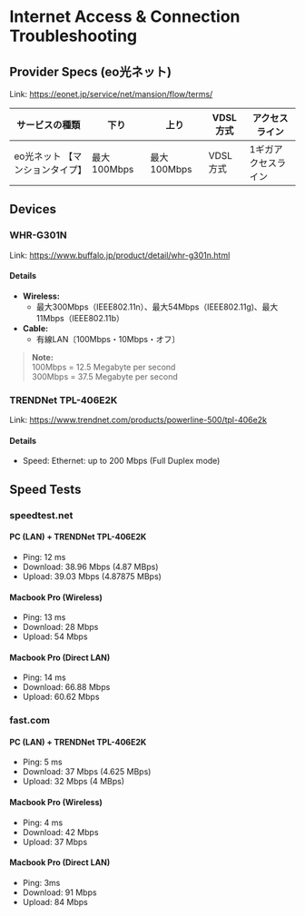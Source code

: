 # Internet Access & Connection Troubleshooting

## Provider Specs (eo光ネット)

Link: https://eonet.jp/service/net/mansion/flow/terms/

|サービスの種類            | 下り         | 上り        | VDSL方式 | アクセスライン     |
|-----------------------|------------| -----------|----------|----------------|
|eo光ネット 【マンションタイプ】 | 最大100Mbps | 最大100Mbps | VDSL方式 | 1ギガアクセスライン |

## Devices

### WHR-G301N

Link: https://www.buffalo.jp/product/detail/whr-g301n.html

#### Details

- **Wireless:**
  + 最大300Mbps（IEEE802.11n）、最大54Mbps（IEEE802.11g)、最大11Mbps（IEEE802.11b）
- **Cable:**
  + 有線LAN〔100Mbps・10Mbps・オフ〕

> __Note:__  
> 100Mbps = 12.5 Megabyte per second  
> 300Mbps = 37.5 Megabyte per second  


### TRENDNet TPL-406E2K

Link: https://www.trendnet.com/products/powerline-500/tpl-406e2k

#### Details

- Speed: Ethernet: up to 200 Mbps (Full Duplex mode)

## Speed Tests

### speedtest.net

#### PC (LAN) + TRENDNet TPL-406E2K

- Ping: 12 ms
- Download: 38.96 Mbps (4.87 MBps)
- Upload: 39.03 Mbps (4.87875 MBps)

#### Macbook Pro (Wireless)

- Ping: 13 ms
- Download: 28 Mbps
- Upload: 54 Mbps

#### Macbook Pro (Direct LAN)

- Ping: 14 ms
- Download: 66.88 Mbps
- Upload: 60.62 Mbps

### fast.com

#### PC (LAN) + TRENDNet TPL-406E2K

- Ping: 5 ms
- Download: 37 Mbps (4.625 MBps)
- Upload: 32 Mbps (4 MBps)

#### Macbook Pro (Wireless)

- Ping: 4 ms
- Download: 42 Mbps
- Upload: 37 Mbps

#### Macbook Pro (Direct LAN)

- Ping: 3ms
- Download: 91 Mbps
- Upload: 84 Mbps




